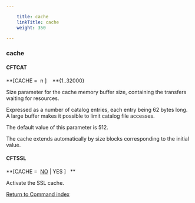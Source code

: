 ```yaml
---

    title: cache
    linkTitle: cache
    weight: 350

---
```

<span id="cache"></span>

### cache

#### CFTCAT

**\[CACHE =  n
\]    **{1..32000}

Size parameter for the cache memory buffer size, containing
the transfers waiting for resources.

Expressed as a number of catalog entries, each entry being 62 bytes
long. A large buffer makes it possible to limit catalog file accesses.

The default value of this parameter is 512.

The cache extends automatically by size blocks corresponding to the
initial value.

#### CFTSSL

**\[CACHE =  <span style="text-decoration: underline;">NO</span>
| YES \]   **

Activate the SSL cache.

[Return to Command index](../../)
